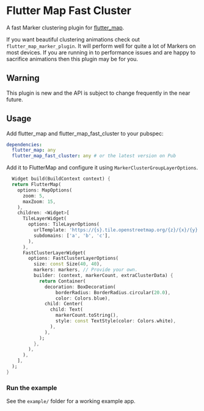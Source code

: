 # Flutter Map Fast Cluster

A fast Marker clustering plugin for [flutter_map](https://github.com/fleaflet/flutter_map).

If you want beautiful clustering animations check out `flutter_map_marker_plugin`. It will perform
well for quite a lot of Markers on most devices. If you are running in to performance issues and are
happy to sacrifice animations then this plugin may be for you.

## Warning

This plugin is new and the API is subject to change frequently in the near future.

## Usage

Add flutter_map and flutter_map_fast_cluster to your pubspec:

```yaml
dependencies:
  flutter_map: any
  flutter_map_fast_cluster: any # or the latest version on Pub
```

Add it to FlutterMap and configure it using `MarkerClusterGroupLayerOptions`.

```dart
  Widget build(BuildContext context) {
  return FlutterMap(
    options: MapOptions(
      zoom: 5,
      maxZoom: 15,
    ),
    children: <Widget>[
      TileLayerWidget(
        options: TileLayerOptions(
          urlTemplate: 'https://{s}.tile.openstreetmap.org/{z}/{x}/{y}.png',
          subdomains: ['a', 'b', 'c'],
        ),
      ),
      FastClusterLayerWidget(
        options: FastClusterLayerOptions(
          size: const Size(40, 40),
          markers: markers, // Provide your own.
          builder: (context, markerCount, extraClusterData) {
            return Container(
              decoration: BoxDecoration(
                  borderRadius: BorderRadius.circular(20.0),
                  color: Colors.blue),
              child: Center(
                child: Text(
                  markerCount.toString(),
                  style: const TextStyle(color: Colors.white),
                ),
              ),
            );
          },
        ),
      ),
    ],
  );
}
```

### Run the example

See the `example/` folder for a working example app.